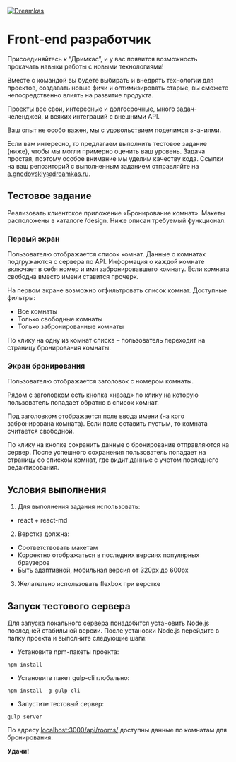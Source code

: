 [![Dreamkas](http://static.dreamkas.ru/git_logo.png)](https://dreamkas.ru)

# Front-end разработчик

Присоединяйтесь к “Дримкас”, и у вас появится возможность прокачать навыки работы с новыми технологиями!

Вместе с командой вы будете выбирать и внедрять технологии для проектов, создавать новые фичи и оптимизировать старые, вы сможете непосредственно влиять на развитие продукта.

Проекты все свои, интересные и долгосрочные, много задач-челенджей, и всяких интеграций с внешними API.

Ваш опыт не особо важен, мы с удовольствием поделимся знаниями.

Если вам интересно, то предлагаем выполнить тестовое задание (ниже), чтобы мы могли примерно оценить ваш уровень. Задача простая, поэтому особое внимание мы уделим качеству кода. Ссылки на ваш репозиторий с выполненным заданием отправляйте на [a.gnedovskiy@dreamkas.ru](mailto:a.gnedovskiy@dreamkas.ru).

## Тестовое задание
Реализовать клиентское приложение «Бронирование комнат». Макеты расположены в каталоге /design. Ниже описан требуемый функционал.

### Первый экран
Пользователю отображается список комнат. Данные о комнатах подгружаются с сервера по API. Информация о каждой комнате включает в себя номер и имя забронировавшего комнату. Если комната свободна вместо имени ставится прочерк.

На первом экране возможно отфильтровать список комнат. Доступные фильтры:

* Все комнаты
* Только свободные комнаты
* Только забронированные комнаты

По клику на одну из комнат списка – пользователь переходит на страницу бронирования комнаты.

### Экран бронирования
Пользователю отображается заголовок с номером комнаты.

Рядом с заголовком есть кнопка «назад» по клику на которую пользователь попадает обратно в список комнат.

Под заголовком отображается поле ввода имени (на кого забронирована комната). Если поле оставить пустым, то комната считается свободной.

По клику на кнопке сохранить данные о бронирование отправляются на сервер. После успешного сохранения пользователь попадает на страницу со списком комнат, где видит данные с учетом последнего редактирования.

## Условия выполнения
1. Для выполнения задания использовать:
  * react + react-md
2. Верстка должна:
  * Соответствовать макетам
  * Корректно отображаться в последних версиях популярных браузеров
  * Быть адаптивной, мобильная версия от 320px до 600px
3. Желательно использовать flexbox при верстке

## Запуск тестового сервера

Для запуска локального сервера понадобится установить Node.js последней стабильной версии. После установки Node.js перейдите в папку проекта и выполните следующие шаги:

* Установите npm-пакеты проекта:
```
npm install
```
* Установите пакет gulp-cli глобально:
```
npm install -g gulp-cli
```
* Запустите тестовый сервер:
```
gulp server
```

По адресу  [localhost:3000/api/rooms/](http://localhost:3000/api/rooms/)
доступны данные по комнатам для бронирования.

**Удачи!**

